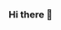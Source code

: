 ### Hi there 👋

<!--
Hi there 👋
hey this is Ramya Gopalam.

🔭 I’m currently doing my masters in nwmsu
🌱 I’m currently learning different programming languages
👯 i'm from india
🤔 I love watching movies
💬 soccer is my favorite game
-->
